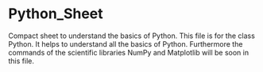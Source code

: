 # Python_Sheet
Compact sheet to understand the basics of Python.
This file is for the class Python. It helps to understand all the basics of Python.
Furthermore the commands of the scientific libraries NumPy and Matplotlib will be soon in this file.
